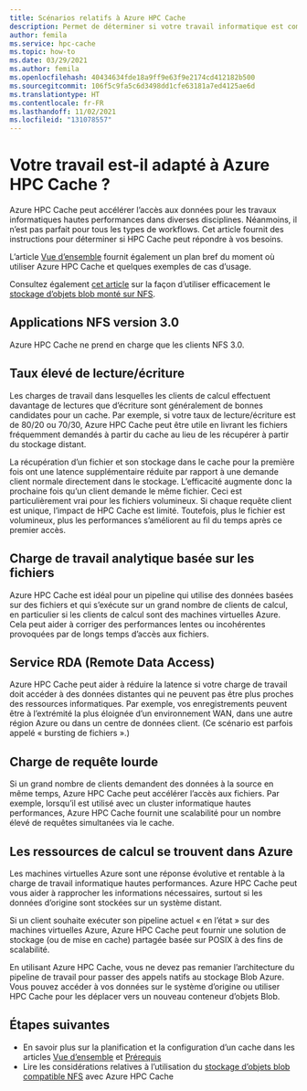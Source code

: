 ```yaml
---
title: Scénarios relatifs à Azure HPC Cache
description: Permet de déterminer si votre travail informatique est compatible avec Azure HPC Cache
author: femila
ms.service: hpc-cache
ms.topic: how-to
ms.date: 03/29/2021
ms.author: femila
ms.openlocfilehash: 40434634fde18a9ff9e63f9e2174cd412182b500
ms.sourcegitcommit: 106f5c9fa5c6d3498dd1cfe63181a7ed4125ae6d
ms.translationtype: HT
ms.contentlocale: fr-FR
ms.lasthandoff: 11/02/2021
ms.locfileid: "131078557"
---
```

# <a name="is-your-job-a-good-fit-for-azure-hpc-cache"></a>Votre travail est-il adapté à Azure HPC Cache ?

Azure HPC Cache peut accélérer l’accès aux données pour les travaux informatiques hautes performances dans diverses disciplines. Néanmoins, il n’est pas parfait pour tous les types de workflows. Cet article fournit des instructions pour déterminer si HPC Cache peut répondre à vos besoins.

L’article [Vue d’ensemble](hpc-cache-overview.md) fournit également un plan bref du moment où utiliser Azure HPC Cache et quelques exemples de cas d’usage.

Consultez également [cet article](nfs-blob-considerations.md) sur la façon d’utiliser efficacement le [stockage d’objets blob monté sur NFS](../storage/blobs/network-file-system-protocol-support.md).

## <a name="nfs-version-30-applications"></a>Applications NFS version 3.0

Azure HPC Cache ne prend en charge que les clients NFS 3.0.

## <a name="high-read-to-write-ratio"></a>Taux élevé de lecture/écriture

Les charges de travail dans lesquelles les clients de calcul effectuent davantage de lectures que d’écriture sont généralement de bonnes candidates pour un cache. Par exemple, si votre taux de lecture/écriture est de 80/20 ou 70/30, Azure HPC Cache peut être utile en livrant les fichiers fréquemment demandés à partir du cache au lieu de les récupérer à partir du stockage distant.

La récupération d’un fichier et son stockage dans le cache pour la première fois ont une latence supplémentaire réduite par rapport à une demande client normale directement dans le stockage. L’efficacité augmente donc la prochaine fois qu’un client demande le même fichier. Ceci est particulièrement vrai pour les fichiers volumineux. Si chaque requête client est unique, l’impact de HPC Cache est limité. Toutefois, plus le fichier est volumineux, plus les performances s’améliorent au fil du temps après ce premier accès.

## <a name="file-based-analytic-workload"></a>Charge de travail analytique basée sur les fichiers

Azure HPC Cache est idéal pour un pipeline qui utilise des données basées sur des fichiers et qui s’exécute sur un grand nombre de clients de calcul, en particulier si les clients de calcul sont des machines virtuelles Azure. Cela peut aider à corriger des performances lentes ou incohérentes provoquées par de longs temps d’accès aux fichiers.

## <a name="remote-data-access"></a>Service RDA (Remote Data Access)

Azure HPC Cache peut aider à réduire la latence si votre charge de travail doit accéder à des données distantes qui ne peuvent pas être plus proches des ressources informatiques. Par exemple, vos enregistrements peuvent être à l’extrémité la plus éloignée d’un environnement WAN, dans une autre région Azure ou dans un centre de données client. (Ce scénario est parfois appelé « bursting de fichiers ».)

## <a name="heavy-request-load"></a>Charge de requête lourde

Si un grand nombre de clients demandent des données à la source en même temps, Azure HPC Cache peut accélérer l’accès aux fichiers. Par exemple, lorsqu’il est utilisé avec un cluster informatique hautes performances, Azure HPC Cache fournit une scalabilité pour un nombre élevé de requêtes simultanées via le cache.

## <a name="compute-resources-are-located-in-azure"></a>Les ressources de calcul se trouvent dans Azure

Les machines virtuelles Azure sont une réponse évolutive et rentable à la charge de travail informatique hautes performances. Azure HPC Cache peut vous aider à rapprocher les informations nécessaires, surtout si les données d’origine sont stockées sur un système distant.

Si un client souhaite exécuter son pipeline actuel « en l’état » sur des machines virtuelles Azure, Azure HPC Cache peut fournir une solution de stockage (ou de mise en cache) partagée basée sur POSIX à des fins de scalabilité.

En utilisant Azure HPC Cache, vous ne devez pas remanier l’architecture du pipeline de travail pour passer des appels natifs au stockage Blob Azure. Vous pouvez accéder à vos données sur le système d’origine ou utiliser HPC Cache pour les déplacer vers un nouveau conteneur d’objets Blob.

## <a name="next-steps"></a>Étapes suivantes

* En savoir plus sur la planification et la configuration d’un cache dans les articles [Vue d’ensemble](hpc-cache-overview.md) et [Prérequis](hpc-cache-prerequisites.md)
* Lire les considérations relatives à l’utilisation du [stockage d’objets blob compatible NFS](nfs-blob-considerations.md) avec Azure HPC Cache
